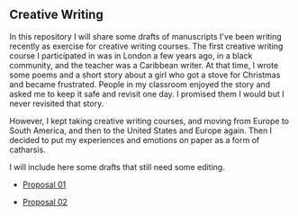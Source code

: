 
##  Creative Writing 

In this repository I will share some drafts of manuscripts I've been writing recently as exercise for creative writing courses. The first creative writing course I participated in was in London a few years ago, in a black community, and the teacher was a Caribbean writer. At that time, I wrote some poems and a short story about a girl who got a stove for Christmas and became frustrated. People in my classroom enjoyed the story and asked me to keep it safe and revisit one day. I promised them I would but I never revisited that story. 

However, I kept taking creative writing courses, and moving from Europe to South America, and then to the United States and Europe again. Then I decided to put my experiences and emotions on paper as a form of catharsis.


I will include here some drafts that still need some editing. 

- [Proposal 01](https://github.com/meyresilva/CreativeWriting/tree/main/ProjectGrannyHouse)

- [Proposal 02](https://github.com/meyresilva/CreativeWriting/tree/main/projectTito)




